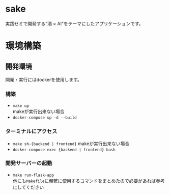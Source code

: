 # sake

実践ゼミで開発する”酒 × AI"をテーマにしたアプリケーションです。

# 環境構築
## 開発環境
開発・実行にはdockerを使用します。
### 構築
- `make up `  
makeが実行出来ない場合
- `docker-compose up -d --build`
### ターミナルにアクセス
- `make sh-{backend | frontend}`
makeが実行出来ない場合
- `docker-compose exec {backend | frontend} bash`
### 開発サーバーの起動  
- `make run-flask-app`  
他にも`Makefile`に頻繁に使用するコマンドをまとめたので必要があれば参考にしてください





